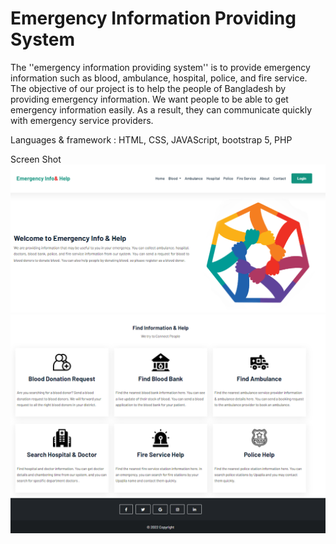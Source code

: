 <h1>Emergency Information Providing System</h1>

<p>The ''emergency information providing system'' is to provide emergency information such as blood, ambulance, hospital, police, and fire service. The objective of our project is to help the people of Bangladesh by providing emergency information. We want people to be able to get emergency information easily. As a result, they can communicate quickly with emergency service providers. </p>
<p>Languages & framework : HTML, CSS, JAVAScript, bootstrap 5, PHP </p>

<p>Screen Shot</>

<img src="ScreenShot/home_page.png">
<img src="ScreenShot/home_page_2.png">
